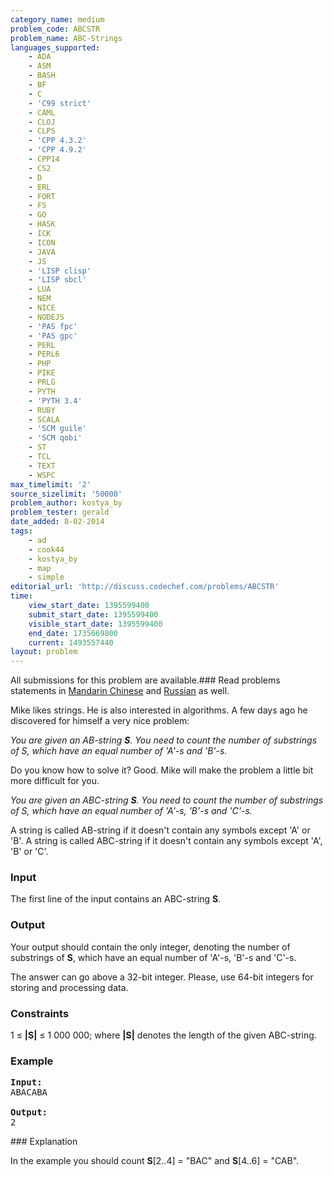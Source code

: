 ```yaml
---
category_name: medium
problem_code: ABCSTR
problem_name: ABC-Strings
languages_supported:
    - ADA
    - ASM
    - BASH
    - BF
    - C
    - 'C99 strict'
    - CAML
    - CLOJ
    - CLPS
    - 'CPP 4.3.2'
    - 'CPP 4.9.2'
    - CPP14
    - CS2
    - D
    - ERL
    - FORT
    - FS
    - GO
    - HASK
    - ICK
    - ICON
    - JAVA
    - JS
    - 'LISP clisp'
    - 'LISP sbcl'
    - LUA
    - NEM
    - NICE
    - NODEJS
    - 'PAS fpc'
    - 'PAS gpc'
    - PERL
    - PERL6
    - PHP
    - PIKE
    - PRLG
    - PYTH
    - 'PYTH 3.4'
    - RUBY
    - SCALA
    - 'SCM guile'
    - 'SCM qobi'
    - ST
    - TCL
    - TEXT
    - WSPC
max_timelimit: '2'
source_sizelimit: '50000'
problem_author: kostya_by
problem_tester: gerald
date_added: 8-02-2014
tags:
    - ad
    - cook44
    - kostya_by
    - map
    - simple
editorial_url: 'http://discuss.codechef.com/problems/ABCSTR'
time:
    view_start_date: 1395599400
    submit_start_date: 1395599400
    visible_start_date: 1395599400
    end_date: 1735669800
    current: 1493557440
layout: problem
---
```

All submissions for this problem are available.###  Read problems statements in [Mandarin Chinese](http://www.codechef.com/download/translated/COOK44/mandarin/ABCSTR.pdf) and [Russian](http://www.codechef.com/download/translated/COOK44/russian/ABCSTR.pdf) as well.

Mike likes strings. He is also interested in algorithms. A few days ago he discovered for himself a very nice problem:

 _You are given an AB-string **S**. You need to count the number of substrings of S, which have an equal number of 'A'-s and 'B'-s._

Do you know how to solve it? Good. Mike will make the problem a little bit more difficult for you.

 _You are given an ABC-string **S**. You need to count the number of substrings of S, which have an equal number of 'A'-s, 'B'-s and 'C'-s._

A string is called AB-string if it doesn't contain any symbols except 'A' or 'B'. A string is called ABC-string if it doesn't contain any symbols except 'A', 'B' or 'C'.

### Input

The first line of the input contains an ABC-string **S**.

### Output

Your output should contain the only integer, denoting the number of substrings of **S**, which have an equal number of 'A'-s, 'B'-s and 'C'-s.

The answer can go above a 32-bit integer. Please, use 64-bit integers for storing and processing data.

### Constraints

1 ≤ **|S|** ≤ 1 000 000; where **|S|** denotes the length of the given ABC-string.

### Example

<pre><b>Input:</b>
ABACABA

<b>Output:</b>
2
</pre>### Explanation

In the example you should count **S**\[2..4\] = "BAC" and **S**\[4..6\] = "CAB".
